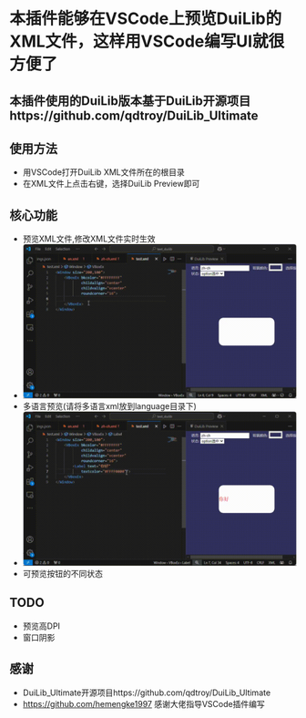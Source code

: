 # 本插件能够在VSCode上预览DuiLib的XML文件，这样用VSCode编写UI就很方便了

## 本插件使用的DuiLib版本基于DuiLib开源项目https://github.com/qdtroy/DuiLib_Ultimate

## 使用方法
- 用VSCode打开DuiLib XML文件所在的根目录
- 在XML文件上点击右键，选择DuiLib Preview即可

## 核心功能
- 预览XML文件,修改XML文件实时生效
- ![overview](./assets/preview.gif)
- 多语言预览(请将多语言xml放到language目录下)
- ![overview](./assets/multi_language.gif)
- 可预览按钮的不同状态
## TODO
- 预览高DPI
- 窗口阴影
## 感谢
- DuiLib_Ultimate开源项目https://github.com/qdtroy/DuiLib_Ultimate
- https://github.com/hemengke1997 感谢大佬指导VSCode插件编写
